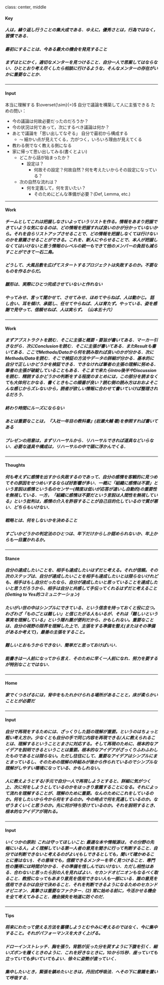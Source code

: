 class: center, middle

#### Key
##### 人は，繰り返し行うことの集大成である．ゆえに，優秀さとは，行為ではなく，習慣である．
##### 最初にすることは、今ある最大の機会を発見すること
##### まずはとにかく，適切なメンターを見つけること．自分一人で思案してはならない．ひととおり考え尽くしたら相談に行けるような，そんなメンターの存在がいかに重要なことか．
---
#### Input
本当に理解する $\overset{\sim}{=}$ 自分で議論を構築して人に主張できる ための問い：
- 今の議論は何故必要だったのだろうか？
- 今の状況は何であって，次にするべき議論は何か？
- あとで議論を「思い出してなぞる」 自分で最初から構成する
    - $\leadsto$ 細かい点が見えてくる，力がつく，いろいろ理由が見えてくる
- 教わる側でなく教える側になる
- 家に帰って思い出してみる(書くとよい)
    - どこから話が始まったか？
        - 設定は？
            - 何故その設定？何故自然？何を考えたいからその設定になっている？
    - 次の自然な流れは？
        - 何を定義して，何を言いたい？
            - そのためにどんな準備が必要？(Def, Lemma, etc.)

---
#### Work
##### チームとしてこれは把握しなさいよっていうリストを作る。情報をあまり把握できていような気になるのは、どの情報を把握すれば良いのかが分かっていないから。それを自らリストアップさせることで、どの情報を把握しなくては行けないのかを意識させることができる。これを、新人にやらせることで、本人が把握しなくてはいけないと思う情報のレベルの統一もできて他のメンバーの負担も減らすことができて一石二鳥。
##### どうして、大風呂敷を広げてスタートするプロジェクトは失敗するのか。不要なものを作るからだ。
##### 雛形は、実際にひとつ完成させていないと作れない
##### やってみせ、言って聞かせて、させてみせ、ほめてやらねば、人は動かじ。 話し合い、耳を傾け、承認し、任せてやらねば、人は育たず。やっている、姿を感謝で見守って、信頼せねば、人は実らず。（山本五十六）
---
#### Work
##### まずアブストラクトを読む．そこに主張と概要・要旨が書いてある．マーカー引きながら．次にConclusionを読む．そこに主張が書いてある．またResultも書いてある．ここでMethods/Dataから何を読み取れば良いのかが分かる．次にMethods/Dataを読む．そこで検証の方法やデータの詳細が分かる．基本的に自分で正しいかどうかを検証できる．できなければ筆者の主張の理解に努める．筆者の主張が破綻していることもある．そこまで来たらIntro後半やDiscussionを読む．精読するかどうかの判断をする程度のまとめには，この部分を読まなくても大体何とかなる．書くときもこの順番が良い？読む側の読み方はおおよそこんな感じからズレないから，読者が欲しい情報に合わせて書いていけば整理されるだろう．
##### 終わり時間にルーズにならない
##### あとは重要なことは，『入社一年目の教科書』(岩瀬大輔 著)を参照すれば書いてある
##### プレゼンの用意は，まずリハーサルから．リハーサルできれば道具などいらない．必要な道具や構成は，リハーサルの中で頭に浮かんでくる．
---
#### Thoughts
##### 何も考えずに感情を出すから失敗するのであって、自分の感情を客観的に見つめてその原因をせつめいするならば好影響が多い．一概に「組織に感情は不要」という言説は感情という名のセンサー(精度は低いが応答が速いし自動的)の重要性を無視している．一方，「組織に感情は不要だという言説は人間性を無視している」という批判は，感情の介入を許容することが自己目的化しているので質が悪い．どちらもいけない．
##### 戦略とは、何をしないかを決めること
##### すごいかどうかの判定法のひとつは、年下だけからしか認められないか、年上からも一目置かれるか。

---
#### Stance
##### 自分の達成したいことを、相手も達成したいはずだと考える。それが信頼。その次のステップは、自分が達成したいことを相手も達成したいとは限らないけれども、相手はもし自分だったなら、自分が達成したいと思っていることを達成したいと思うだろうから、相手は自分と共感して手伝ってくれるはずだと考えること (Getting to Yes的コミュニケーション)
##### たいがい世の中はシンプルにできている、という信念を持っておくと役に立つ。わざわざ「ものごとは難しい」と信じたがる人もいるが、それは「難しいという事実を理解している」という隠れ蓑が便利だから、かもしれない。重要なことは、自分の視野の限界を理解した上で、主張をする準備を整え(またはその準備があるか考えて)，最善の主張をすること。
##### 難しいとおもうからできない．簡単だと思っておけばいい．
##### 能書きは一人前になってから言え．そのために早く一人前になれ．努力を要するが特別なことではない．

---
#### Home
##### 家でくつろげるには，背中をもたれかけられる場所があることと，床が柔らかいこととが必要だ

---
#### Input
##### 自分で再現をするためには、ざっくりした話の理解が重要。というのはちょっと粗い考え方か。少なくとも自分の手で同じ内容を再現できる/人に教えられることは、理解するということとまさに対応する。そして再現のために、根本的なアイデアを説明できるということは重要。根本的なアイデアがざっくりふわふわしたものであるとは限らない。ただし往往にして、重要なアイデアはシンプルにまとまっているし、そのための理解の枠組みが後から作られているのでシンプルな理解がしやすい環境になっている、かもしれない。
##### 人に教えようとする/手元で自分一人で再現しようとすると、詳細に気がつく上、次に何をしようとしているのかをはっきり意識することになる。それによって流れを理解することが、理解のために重要。なんのためにこれをしているのか。何をしたいから今から何をするのか。今の時点で何を見通しているのか。なぜうまくいくと思うのか。先に何が待ち受けているのか。それを説明するとき、根本的なアイデアが現れる。
---
#### Input
##### いくつかの原則: これは守ってほしいこと: 最適な本や情報源は，その分野の先端にいる人，よく理解している第一人者の意見を聞きに行って判断すること．自分では判断できないと考えるのがよい(もしできるとしても，聞いて確かめることに害はない)．その意味でも，信頼できるメンターを早く見つけること．専門性の獲得には時間がかかる．その準備を惜しんではいけない．ただし相性はある．合わないと思ったら別の人を見ればよい．セカンドオピニオンもなるべく取ること．教授になってもあまり意見を信用できない人も一部にいる．誰の意見を信用できるかは自分で決めること．それを判断できるようになるためのセカンドオピニオン．真摯さは重要なファクター．(2) 常に始める前に，今活かせる機会を全て考えてみること．機会損失を地道に防ぐのだ．

---
#### Tips
##### 将来にわたって使える方法を蓄積しようとむやみに考えるのではなく、今に集中すること。それがパフォーマンスを大きく上げる。
##### ドローインストレッチ．胸を張り，背筋が反った分を戻すように下腹を引く．細いズボンを履くときのように．これを好きなときに，10から15秒．座っていても立っていても歩いていてもよい．徐々に姿勢が直っていく．
##### 集中したいとき，緊張を鎮めたいときは，丹田式呼吸法．へその下に意識を置いて呼吸する．
